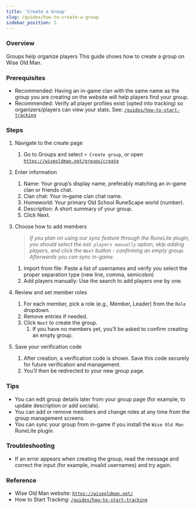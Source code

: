 ```yaml
---
title: 'Create a Group'
slug: /guides/how-to-create-a-group
sidebar_position: 5
---
```


### Overview
Groups help organize players This guide shows how to create a group on Wise Old Man.

### Prerequisites
- Recommended: Having an in-game clan with the same name as the group you are creating on the website will help players find your group.
- Recommended: Verify all player profiles exist (opted into tracking) so organizers/players can view your stats. See: [`/guides/how-to-start-tracking`](/guides/how-to-start-tracking)

### Steps
1. Navigate to the create page
   1. Go to Groups and select `+ Create group`, or open [`https://wiseoldman.net/groups/create`](https://wiseoldman.net/groups/create)

2. Enter information
   1. Name: Your group’s display name, preferably matching an in-game clan or friends chat.
   2. Clan chat: Your in‑game clan chat name.
   3. Homeworld: Your primary Old School RuneScape world (number).
   4. Description: A short summary of your group.
   5. Click Next.

3. Choose how to add members
   > *If you plan on using our sync feature through the RuneLite plugin, you should select the `Add players manually` option, skip adding players, and click the `Next` button - confirming an empty group. Afterwards you can sync in-game.*
   
   1. Import from file: Paste a list of usernames and verify you select the proper separation type (new line, comma, semicolon)
   2. Add players manually: Use the search to add players one by one.

4. Review and set member roles
   1. For each member, pick a role (e.g., Member, Leader) from the `Role` dropdown.
   2. Remove entries if needed.
   3. Click `Next` to create the group.
      1. If you have no members yet, you’ll be asked to confirm creating an empty group.

5. Save your verification code
   1. After creation, a verification code is shown. Save this code securely for future verification and management.
   2. You’ll then be redirected to your new group page.

### Tips
- You can edit group details later from your group page (for example, to update description or add socials).
- You can add or remove members and change roles at any time from the group management screens.
- You can sync your group from in-game if you install the `Wise Old Man` RuneLite plugin.

### Troubleshooting
- If an error appears when creating the group, read the message and correct the input (for example, invalid usernames) and try again.

### Reference
- Wise Old Man website: [`https://wiseoldman.net/`](https://wiseoldman.net/)
- How to Start Tracking: [`/guides/how-to-start-tracking`](/guides/how-to-start-tracking)
